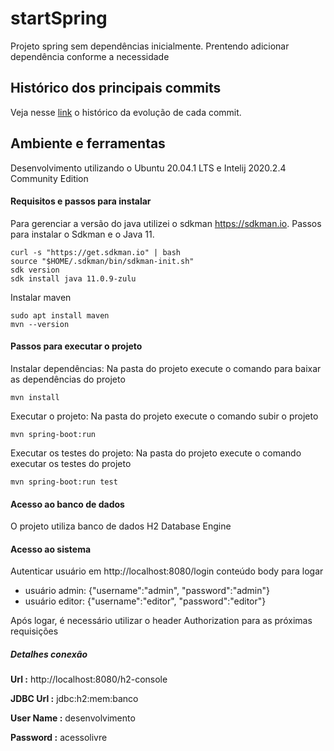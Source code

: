 # startSpring

Projeto spring sem dependências inicialmente. Prentendo adicionar dependência conforme a necessidade

## Histórico dos principais commits

Veja nesse [link](./README_historicoCommits.md) o histórico da evolução de cada commit.

## Ambiente e ferramentas

Desenvolvimento utilizando o Ubuntu 20.04.1 LTS e Intelij 2020.2.4 Community Edition

#### Requisitos e passos para instalar

Para gerenciar a versão do java utilizei o sdkman https://sdkman.io. Passos para instalar o Sdkman e o Java 11.

```
curl -s "https://get.sdkman.io" | bash
source "$HOME/.sdkman/bin/sdkman-init.sh"
sdk version
sdk install java 11.0.9-zulu
``` 

Instalar maven

```
sudo apt install maven
mvn --version
``` 

#### Passos para executar o projeto

Instalar dependências: Na pasta do projeto execute o comando para baixar as dependências do projeto

```
mvn install
``` 

Executar o projeto: Na pasta do projeto execute o comando subir o projeto

```
mvn spring-boot:run
``` 

Executar os testes do projeto: Na pasta do projeto execute o comando executar os testes do projeto

```
mvn spring-boot:run test
``` 

#### Acesso ao banco de dados

O projeto utiliza banco de dados H2 Database Engine

#### Acesso ao sistema

Autenticar usuário em
http://localhost:8080/login
conteúdo body para logar

- usuário admin: {"username":"admin", "password":"admin"}
- usuário editor: {"username":"editor", "password":"editor"}

Após logar, é necessário utilizar o header Authorization para as próximas requisições

##### Detalhes conexão

**Url :** http://localhost:8080/h2-console

**JDBC Url :** jdbc:h2:mem:banco

**User Name :** desenvolvimento

**Password :** acessolivre